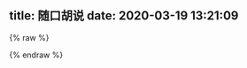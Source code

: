 title: 随口胡说
date: 2020-03-19 13:21:09
---


<script src="https://cdn.jsdelivr.net/npm/jquery@3.2.1/dist/jquery.min.js"></script>
<script>
    var appID="091PTJVtHs0SgCL7aYyiMffR-MdYXbMMI";
    var appKEY="P76xlgEUy82LoiAdw3b3Awce";
    var per=10;
    var lazy=1;
    var slanguage="zh";
    var atemoji_array={
huaji: "https://cdn.jsdelivr.net/gh/moezx/cdn@3.1.9/img/Sakura/images/smilies/icon_huaji.gif",
8082.png: "https://img.cyfan.top/pic/moji/8082.png",
bx.png: "https://img.cyfan.top/pic/moji/bx.png",
c.png: "https://img.cyfan.top/pic/moji/c.png",
dhuaji.gif: "https://img.cyfan.top/pic/moji/dhuaji.gif",
dy.png: "https://img.cyfan.top/pic/moji/dy.png",
fn.gif: "https://img.cyfan.top/pic/moji/fn.gif",
fqsk.jpg: "https://img.cyfan.top/pic/moji/fqsk.jpg",
get.bat: "https://img.cyfan.top/pic/moji/get.bat",
h.png: "https://img.cyfan.top/pic/moji/h.png",
hjh.png: "https://img.cyfan.top/pic/moji/hjh.png",
huaji.gif: "https://img.cyfan.top/pic/moji/huaji.gif",
huaji.png: "https://img.cyfan.top/pic/moji/huaji.png",
j.png: "https://img.cyfan.top/pic/moji/j.png",
k.png: "https://img.cyfan.top/pic/moji/k.png",
ld.jpg: "https://img.cyfan.top/pic/moji/ld.jpg",
lh.jpg: "https://img.cyfan.top/pic/moji/lh.jpg",
lh.png: "https://img.cyfan.top/pic/moji/lh.png",
LIST.TXT: "https://img.cyfan.top/pic/moji/LIST.TXT",
m.png: "https://img.cyfan.top/pic/moji/m.png",
qgbf.png: "https://img.cyfan.top/pic/moji/qgbf.png",
s.png: "https://img.cyfan.top/pic/moji/s.png",
stick_1.png: "https://img.cyfan.top/pic/moji/stick_1.png",
stick_10.png: "https://img.cyfan.top/pic/moji/stick_10.png",
stick_11.png: "https://img.cyfan.top/pic/moji/stick_11.png",
stick_12.png: "https://img.cyfan.top/pic/moji/stick_12.png",
stick_13.png: "https://img.cyfan.top/pic/moji/stick_13.png",
stick_14.png: "https://img.cyfan.top/pic/moji/stick_14.png",
stick_15.png: "https://img.cyfan.top/pic/moji/stick_15.png",
stick_16.png: "https://img.cyfan.top/pic/moji/stick_16.png",
stick_17.png: "https://img.cyfan.top/pic/moji/stick_17.png",
stick_18.png: "https://img.cyfan.top/pic/moji/stick_18.png",
stick_19.png: "https://img.cyfan.top/pic/moji/stick_19.png",
stick_2.png: "https://img.cyfan.top/pic/moji/stick_2.png",
stick_20.png: "https://img.cyfan.top/pic/moji/stick_20.png",
stick_21.png: "https://img.cyfan.top/pic/moji/stick_21.png",
stick_22.png: "https://img.cyfan.top/pic/moji/stick_22.png",
stick_23.png: "https://img.cyfan.top/pic/moji/stick_23.png",
stick_24.png: "https://img.cyfan.top/pic/moji/stick_24.png",
stick_25.png: "https://img.cyfan.top/pic/moji/stick_25.png",
stick_26.png: "https://img.cyfan.top/pic/moji/stick_26.png",
stick_27.png: "https://img.cyfan.top/pic/moji/stick_27.png",
stick_28.png: "https://img.cyfan.top/pic/moji/stick_28.png",
stick_29.png: "https://img.cyfan.top/pic/moji/stick_29.png",
stick_3.png: "https://img.cyfan.top/pic/moji/stick_3.png",
stick_30.png: "https://img.cyfan.top/pic/moji/stick_30.png",
stick_31.png: "https://img.cyfan.top/pic/moji/stick_31.png",
stick_32.png: "https://img.cyfan.top/pic/moji/stick_32.png",
stick_33.png: "https://img.cyfan.top/pic/moji/stick_33.png",
stick_34.png: "https://img.cyfan.top/pic/moji/stick_34.png",
stick_35.png: "https://img.cyfan.top/pic/moji/stick_35.png",
stick_36.png: "https://img.cyfan.top/pic/moji/stick_36.png",
stick_37.png: "https://img.cyfan.top/pic/moji/stick_37.png",
stick_38.png: "https://img.cyfan.top/pic/moji/stick_38.png",
stick_39.png: "https://img.cyfan.top/pic/moji/stick_39.png",
stick_4.png: "https://img.cyfan.top/pic/moji/stick_4.png",
stick_40.png: "https://img.cyfan.top/pic/moji/stick_40.png",
stick_41.png: "https://img.cyfan.top/pic/moji/stick_41.png",
stick_42.png: "https://img.cyfan.top/pic/moji/stick_42.png",
stick_43.png: "https://img.cyfan.top/pic/moji/stick_43.png",
stick_44.png: "https://img.cyfan.top/pic/moji/stick_44.png",
stick_45.png: "https://img.cyfan.top/pic/moji/stick_45.png",
stick_46.png: "https://img.cyfan.top/pic/moji/stick_46.png",
stick_47.png: "https://img.cyfan.top/pic/moji/stick_47.png",
stick_48.png: "https://img.cyfan.top/pic/moji/stick_48.png",
stick_49.png: "https://img.cyfan.top/pic/moji/stick_49.png",
stick_5.png: "https://img.cyfan.top/pic/moji/stick_5.png",
stick_50.png: "https://img.cyfan.top/pic/moji/stick_50.png",
stick_51.png: "https://img.cyfan.top/pic/moji/stick_51.png",
stick_52.png: "https://img.cyfan.top/pic/moji/stick_52.png",
stick_53.png: "https://img.cyfan.top/pic/moji/stick_53.png",
stick_54.png: "https://img.cyfan.top/pic/moji/stick_54.png",
stick_55.png: "https://img.cyfan.top/pic/moji/stick_55.png",
stick_56.png: "https://img.cyfan.top/pic/moji/stick_56.png",
stick_57.png: "https://img.cyfan.top/pic/moji/stick_57.png",
stick_58.png: "https://img.cyfan.top/pic/moji/stick_58.png",
stick_59.png: "https://img.cyfan.top/pic/moji/stick_59.png",
stick_6.png: "https://img.cyfan.top/pic/moji/stick_6.png",
stick_60.png: "https://img.cyfan.top/pic/moji/stick_60.png",
stick_61.png: "https://img.cyfan.top/pic/moji/stick_61.png",
stick_62.png: "https://img.cyfan.top/pic/moji/stick_62.png",
stick_63.png: "https://img.cyfan.top/pic/moji/stick_63.png",
stick_64.png: "https://img.cyfan.top/pic/moji/stick_64.png",
stick_65.png: "https://img.cyfan.top/pic/moji/stick_65.png",
stick_66.png: "https://img.cyfan.top/pic/moji/stick_66.png",
stick_67.png: "https://img.cyfan.top/pic/moji/stick_67.png",
stick_68.png: "https://img.cyfan.top/pic/moji/stick_68.png",
stick_69.png: "https://img.cyfan.top/pic/moji/stick_69.png",
stick_7.png: "https://img.cyfan.top/pic/moji/stick_7.png",
stick_70.png: "https://img.cyfan.top/pic/moji/stick_70.png",
stick_71.png: "https://img.cyfan.top/pic/moji/stick_71.png",
stick_72.png: "https://img.cyfan.top/pic/moji/stick_72.png",
stick_73.png: "https://img.cyfan.top/pic/moji/stick_73.png",
stick_74.png: "https://img.cyfan.top/pic/moji/stick_74.png",
stick_75.png: "https://img.cyfan.top/pic/moji/stick_75.png",
stick_76.png: "https://img.cyfan.top/pic/moji/stick_76.png",
stick_77.png: "https://img.cyfan.top/pic/moji/stick_77.png",
stick_78.png: "https://img.cyfan.top/pic/moji/stick_78.png",
stick_79.png: "https://img.cyfan.top/pic/moji/stick_79.png",
stick_8.png: "https://img.cyfan.top/pic/moji/stick_8.png",
stick_80.png: "https://img.cyfan.top/pic/moji/stick_80.png",
stick_81.png: "https://img.cyfan.top/pic/moji/stick_81.png",
stick_9.png: "https://img.cyfan.top/pic/moji/stick_9.png",
tx.png: "https://img.cyfan.top/pic/moji/tx.png",
wc.jpg: "https://img.cyfan.top/pic/moji/wc.jpg",
whks.png: "https://img.cyfan.top/pic/moji/whks.png",
wjlkdhxs.jpg: "https://img.cyfan.top/pic/moji/wjlkdhxs.jpg",
xy.png: "https://img.cyfan.top/pic/moji/xy.png",
yhuaji.png: "https://img.cyfan.top/pic/moji/yhuaji.png",
zcbg.jpg: "https://img.cyfan.top/pic/moji/zcbg.jpg",
zhuaji.png: "https://img.cyfan.top/pic/moji/zhuaji.png",
不出所料.png: "https://img.cyfan.top/pic/moji/不出所料.png",
不说话.png: "https://img.cyfan.top/pic/moji/不说话.png",
不高兴.png: "https://img.cyfan.top/pic/moji/不高兴.png",
中刀.png: "https://img.cyfan.top/pic/moji/中刀.png",
中指.png: "https://img.cyfan.top/pic/moji/中指.png",
中枪.png: "https://img.cyfan.top/pic/moji/中枪.png",
亲亲.png: "https://img.cyfan.top/pic/moji/亲亲.png",
便便.png: "https://img.cyfan.top/pic/moji/便便.png",
内伤.png: "https://img.cyfan.top/pic/moji/内伤.png",
击掌.png: "https://img.cyfan.top/pic/moji/击掌.png",
口吐芳言.jpg: "https://img.cyfan.top/pic/moji/口吐芳言.jpg",
口水.png: "https://img.cyfan.top/pic/moji/口水.png",
吐.png: "https://img.cyfan.top/pic/moji/吐.png",
吐舌.png: "https://img.cyfan.top/pic/moji/吐舌.png",
吐血倒地.png: "https://img.cyfan.top/pic/moji/吐血倒地.png",
呲牙.png: "https://img.cyfan.top/pic/moji/呲牙.png",
咽气.png: "https://img.cyfan.top/pic/moji/咽气.png",
哭泣.png: "https://img.cyfan.top/pic/moji/哭泣.png",
喜极而泣.png: "https://img.cyfan.top/pic/moji/喜极而泣.png",
喷水.png: "https://img.cyfan.top/pic/moji/喷水.png",
喷血.png: "https://img.cyfan.top/pic/moji/喷血.png",
坐等.png: "https://img.cyfan.top/pic/moji/坐等.png",
害羞.png: "https://img.cyfan.top/pic/moji/害羞.png",
小眼睛.png: "https://img.cyfan.top/pic/moji/小眼睛.png",
尴尬.png: "https://img.cyfan.top/pic/moji/尴尬.png",
得意.png: "https://img.cyfan.top/pic/moji/得意.png",
惊喜.png: "https://img.cyfan.top/pic/moji/惊喜.png",
想一想.png: "https://img.cyfan.top/pic/moji/想一想.png",
愤怒.png: "https://img.cyfan.top/pic/moji/愤怒.png",
扇耳光.png: "https://img.cyfan.top/pic/moji/扇耳光.png",
投降.png: "https://img.cyfan.top/pic/moji/投降.png",
抠鼻.png: "https://img.cyfan.top/pic/moji/抠鼻.png",
抽烟.png: "https://img.cyfan.top/pic/moji/抽烟.png",
无奈.png: "https://img.cyfan.top/pic/moji/无奈.png",
无所谓.png: "https://img.cyfan.top/pic/moji/无所谓.png",
无语.png: "https://img.cyfan.top/pic/moji/无语.png",
暗地观察.png: "https://img.cyfan.top/pic/moji/暗地观察.png",
期待.png: "https://img.cyfan.top/pic/moji/期待.png",
欢呼.png: "https://img.cyfan.top/pic/moji/欢呼.png",
汗.png: "https://img.cyfan.top/pic/moji/汗.png",
深思.png: "https://img.cyfan.top/pic/moji/深思.png",
狂汗.png: "https://img.cyfan.top/pic/moji/狂汗.png",
献花.png: "https://img.cyfan.top/pic/moji/献花.png",
献黄瓜.png: "https://img.cyfan.top/pic/moji/献黄瓜.png",
皱眉.png: "https://img.cyfan.top/pic/moji/皱眉.png",
看不见.png: "https://img.cyfan.top/pic/moji/看不见.png",
看热闹.png: "https://img.cyfan.top/pic/moji/看热闹.png",
瞅你.png: "https://img.cyfan.top/pic/moji/瞅你.png",
肿包.png: "https://img.cyfan.top/pic/moji/肿包.png",
脸红.png: "https://img.cyfan.top/pic/moji/脸红.png",
蜡烛.png: "https://img.cyfan.top/pic/moji/蜡烛.png",
装大款.png: "https://img.cyfan.top/pic/moji/装大款.png",
观察.png: "https://img.cyfan.top/pic/moji/观察.png",
赞一个.png: "https://img.cyfan.top/pic/moji/赞一个.png",
邪恶.png: "https://img.cyfan.top/pic/moji/邪恶.png",
邪魅一笑.jpg: "https://img.cyfan.top/pic/moji/邪魅一笑.jpg",
锁眉.png: "https://img.cyfan.top/pic/moji/锁眉.png",
长草.png: "https://img.cyfan.top/pic/moji/长草.png",
阴暗.png: "https://img.cyfan.top/pic/moji/阴暗.png",
高兴.png: "https://img.cyfan.top/pic/moji/高兴.png",

      }
</script>

{% raw %}
<div id="artitalk_main"></div>
{% endraw %}
<script type="text/javascript" src="https://cdn.jsdelivr.net/npm/artitalk"></script>

<style>
                .cbp_tmtimeline>li:nth-child(odd) .cbp_tmlabel {
                  background: linear-gradient(45deg, rgb(109, 208, 242) 15%, rgb(245, 154, 190) 85%);
                  color: white;
                }
                .cbp_tmtimeline>li:nth-child(odd) .cbp_tmlabel:after {
                  border-right-color:  rgb(109, 208, 242)
                }
                .cbp_tmtimeline>li .cbp_tmlabel {
                  background: linear-gradient(45deg, rgb(109, 208, 242) 15%, rgb(245, 154, 190) 85%);
                  color: white;
                }
                .cbp_tmtimeline>li .cbp_tmlabel:after {
                  border-right-color:  rgb(109, 208, 242)
                }
                .button {
                  background: linear-gradient(45deg, rgb(109, 208, 242) 15%, rgb(245, 154, 190) 85%);
                  color: white;
                }
</style>

<!--
# 原因：

Hexo作为静态博客 ~~唯一~~ 的问题就是不想静态博客那样快捷的发牢骚,如果作为博文又搞得博客像怨妇篇一样,所以干脆新建了这个文档.
<details>
<summary> -2020</summary>
 
 <details>
<summary> --奇妙的七月</summary>

#### ---2日
 
泪目了，破解Xuehai平板被抓了，哭了哭了 ![](https://img.cyfan.top/pic/moji/stick_60.png) 
 
</details>
 
<details>
<summary> --<span class="heimu">蕉</span>焦灼的六月</summary>

### ---29日

眼睛瞎了看不见？~~意大利炮轰眼睛！~~

额咳咳，那么你可以看到，在最近的一篇文章里，图片被压缩的惨不忍睹。

然而这有必要，因为自从我把一张5MB的图片有损压缩80%后，正常看上去几乎不便，大小只有50kb。

不过呢,正常情况下以后不会压那么狠了，正常图片压缩成原来的60%，头图压缩成80%，这样既节省空间也方便加载。

之所以不用webp,是因为我用的LazyLoad与webp不兼容;嗯.

GoogleAdsense通过了【我的天哪，提交了将近4个月才过审】，不过放心，我也很厌烦那种一大堆广告铺天盖地的，我的广告只有一个，蜗居在评论框下面，并且采用懒加载，完全不会拖慢加载速度。

Google分析报告指出js拖速度导致字体显示慢。 `font-disply` 据说不错,就剩下一天了,明天就去学校了,今天把这个解决.

CloudFlare的 `Rocket-Loader` 可以优化js,但是链接不是本站 `/cdn-cgi` ,而是 `ajax.cloudflare.com` ,这让我直接打消这个念头 


### ---28日

有必要对图片进行压缩了。

刚才试了一下PicGo中的 `picgo-plugin-sharp` 效果十分显著，一张4MB的jpg图片压成Webp之后就只有300kb，而且图片质量几乎不变。

Google分析也很明确指出了,图片太大是得分低的最主要原因：

![](https://img.cyfan.top/pic/postpic/20200628101723.JPG)

~~好在PicGo有这样一插件，以牺牲不到2s的CPU时间换来访客的舒适度还是很划算的。~~

然而比较恼火，ios的Safari中如果有懒加载，webp就会加载不出来，而jpg可以，这就很人类疑惑行为。最终采用了tinyjpg和Caesium压缩。

### ---27日

中考考完了<img src="https://img.cyfan.top/pic/moji/%E9%95%BF%E8%8D%89.png">，忙里偷闲对网站做了很多小更改，比较大的如

- 修改IPFS快速上传与镜像二合一
- 建立CDN介绍页面
- 通过CloudFlareCDNAPI几乎无耗时获取用户侧信息
- 将博客部署成 `travis-ci` ，实现在线更新博客<span class="heimu">省得在学校无法更新博客</span>.[然而比较令人难堪的是，博客nodejs拓展特别多，git上传了将近一个小时，不过接下来更新博客就不用那么麻烦了]<img src="https://travis-ci.com/ChenYFan/blog.svg?branch=master">【以及CloudFlare缓存更新速度有点难堪】

过几天在扯吧，现在回去潜水了<img src="https://img.cyfan.top/pic/moji/huaji.gif">

其实也是方便了我在手机端进行修改，额，不过手机端打字确实不是很舒服，还是电脑为主力。

</details>
<details>
<summary> --痛苦的五月</summary>

#### ---23日

~~WTM~~，GoogleDrive如果用GDindex，正常下载大文件或视频也就算了，下载一个2MB的文件居然要杀毒！神奇算法居然一次杀毒要10秒！！！更令人666的是，大文件不杀毒，小文件杀的的飞起！没杀完直接给404？！？！
最让我无语的是，这个功能取消不了...<img src="https://img.cyfan.top/pic/moji/lh.jpg">
这就导致在16-23日间博客图片迟迟打不开的原因
Workers更是在后台爆异常，严重拖慢了速度。
<img src="https://img.cyfan.top/pic/post/pasted-205.png" height=45% width=45%>
简称：脑阔疼。

目前所有图片已迁移至OneDrive，自己下载速度大概有500kb/s，用的是ODM搭建与Tencent的SCF，好像OneDrive也就5GB，要求不大，能拿来图床就行了，反正视频照样走GDrive。

因为获取到后就直接走302跳转到微软直链下载，效率是差了点，不过比走GDrive（20s）或Github（12s），平均下来只要6s就够了，小图片秒开，况且OneDrive可以映射在Windows里成为一个硬盘，正常做图床还方便修改，足够了。

SCF的收费相当良心，前面免费额度估计是用不完的，反正我又不是拿来做网盘，就是个图床，能走40万GBs100万次，对于我这个小博主来说，基本不太可能，当然，各位大侠手下留情，我似乎没招惹什么人吧。
<img src="https://img.cyfan.top/pic/post/pasted-205.jpg" height=45% width=45%>

换图床的好处就是大大减少了走Githubpages流量，因为我整个博客不带图片只有15MB，可以算作轻巧了。

不过脑子一抽把SCF选到硅谷去了，欸欸欸，下次有空再换到东京香港吧，下周期中考试过了先。



#### ---16日

一个月下来，感觉和池里头那几头大王八一样，整天划水摸鱼。
啊啊啊啊啊啊，29号期中考试啊啊啊啊，我摸鱼的日子又要到头了么？
还有因为疫情原因，我的创新班暑假就放一星期！！！啊啊啊啊啊啊哭了哭了，感觉我要无限拖更了呜呜呜。
我要死了呜呜呜呜呜。
趁死之前把图床换到GoogleDrive直链网盘上，省得走Github和CloudFlare速度太慢了，还浪费Github空间，以下是截图：
替换图床前：
<img src="https://img.cyfan.top/pic/post/pasted-196.jpg" height=45% width=45%>
<img src="https://img.cyfan.top/pic/post/pasted-197.jpg" height=45% width=45%>
<img src="https://img.cyfan.top/pic/post/pasted-198.jpg" height=45% width=45%>
<img src="https://img.cyfan.top/pic/post/pasted-199.jpg" height=45% width=45%>
替换图床后：
<img src="https://img.cyfan.top/pic/post/pasted-200.jpg" height=45% width=45%>
<img src="https://img.cyfan.top/pic/post/pasted-201.jpg" height=45% width=45%>
<img src="https://img.cyfan.top/pic/post/pasted-202.jpg" height=45% width=45%>
<img src="https://img.cyfan.top/pic/post/pasted-203.jpg" height=45% width=45%>
 
我地妈呀，我居然有这么多图片！！！
<img src="https://img.cyfan.top/pic/post/pasted-204.jpg" height=45% width=45%>
幸好早点迁移过来了，(*≧︶≦))(￣▽￣* )ゞ
以后上传走Workers，至少不要走Github就行。


#### ---1日

累累累累，高中生活丰富多彩，五一长假日日忙碌。
求是楼[1]，求是楼，一跃解千愁，问君能有几多愁，恰似一江春水向东流。

[1]求是楼:温中最高的建筑,17层+一天线,目测高度将近100m.
</details>
<details>
<summary> --愚人的四月</summary>

#### ---11日


<img src="https://img.cyfan.top/pic/post/pasted-194.png" height=45% width=45%>

这下连个<kbd>忽略警告，继续访问</kbd>也没有了（つ﹏⊂）


#### ---2日

脑子好多了，就不鸽了，继续<span class="heimu">瞎几把</span>乱扯.

#### ---1日

生病了，不是新冠，就是作死外出淋了雨，感冒了，不咳嗽，有一点点发烧（37.7°C），头痛【一走路就感觉脑壳要裂开了】，手臂疼，手脚冰凉【别说我有没有肺炎，我现在咳都不咳，一咳就脑壳疼】，老是出冷汗，身体不适，博客暂停3天。

今天是愚人节，但我真的没心情和大家开玩笑，谢谢大家体谅。停更期间依旧会回复和添加友链，只不过时间没这么快了，谢谢大家体谅。
</details>
<details>
<summary> --中二的三月</summary>

#### ---23日
<details>
<summary> 塔拉里的故事（源自wikipedia特色词条）</summary>
出生	约1772年

逝世	1798年（约26岁）

职业	军人、街头艺人

塔拉里（法语：Tarrare或Tarare，约1772年－1798年）是位法国军人和艺人，以异乎寻常的饮食习惯闻名。他总是饥肠辘辘，能够吃下海量的肉类。由于父母实在供养不起，所以他十几岁时就离开了家。他与一帮小偷和妓女走遍法国，以招摇撞骗为生。他能吞下软木塞、石头、活的动物，以及满满一篮苹果。凭着这样的“技艺”，塔拉里到达巴黎，成为街头艺人。

第一次反法同盟建立后，塔拉里加入法国革命军。由于军粮无法满足胃口，他会吃掉排水沟甚至垃圾堆中能够找到的任何食物，但即便如此，他的情况还是随饥饿恶化。精疲力尽之下，塔拉里住进医院，工作人员开展一系列医学实验来研究他的食量。在此期间，他一顿就能吃掉15人量的食物，还吃掉了活猫、活蛇、活蜥蜴和小狗，甚至根本没嚼一口就吞掉一条鳗鱼。虽然食量惊人，但塔拉里的体型正常，而且除精神萎靡外也没有表现出任何精神类疾病迹象。

亚历山大·德·博阿尔内将军打算充分利用塔拉里的“才能”充当法国军队信使，先让他吞下文件，穿过敌军战线到达安全地点后再把文件从粪便中拉出来。不幸的是，塔拉里不会说德语，首次上路就被普鲁士军队所擒，受尽折磨后才回到法国军队。

经历这次教训后，塔拉里决定采取任何手段纠正自己的食欲问题，先后服用鸦片酊、烟丸、葡萄醋和水煮蛋。但这些治疗都以失败告终。医生无法让他控制饮食，饥饿的塔拉里会设法溜出医院，在水沟、垃圾堆以及屠夫的商店外搜寻下水，甚至意图喝下医院中其他病人的血，或是吃掉太平间的尸体。院方怀疑他吃掉了一个孩子，因此将塔拉里赶了出去。四年后，他出现在凡尔赛镇，患上严重的肺结核，之后又患上严重腹泻，于不久后去世。

# 童年和早期经历
1772年前后，塔拉里生于法国里昂附近的乡间[1][2][注 1]，具体出生日期已无从考证，甚至连“塔拉里”到底是其真名还是绰号都已无法确定[3]。

塔拉里从小胃口惊人，十几岁时，他已经能够在一天里吃掉四分之一头牛，重量几乎和他本人一样[4][5]。父母实在供养不起，只能把他赶出家门[1][6]。此后几年里，他跟随一帮窃贼和妓女走遍全国[7]，通过乞讨和偷窃获取食物[1]，之后成为职业骗子，在法国各地招摇撞骗为生[6][8]。塔拉里吃瓶塞、石头和活动物的举动吸引他人驻足观看，他还一个接一个大口吞掉整篮苹果[1][6]。他吃起食物来狼吞虎咽，特别喜欢吃蛇肉[2][8]。

1788年，塔拉里来到巴黎，成为街头艺人[6]。这段时间他的事业总体还算成功，但也有一次因表演过程中出现问题患上严重的肠梗阻[6]。围观的众人将他抬到医院，接受强力泻药治疗[6]。完全康复后，塔拉里提议现场表演，自称能吃掉医生的怀表和表链，吉罗（M. Giraud）医生对此不为所动，并警告塔拉里，如果真吃掉这些东西，自己就会把他剖开取回[6][8]。

# 外貌和行为
虽然食量异常之大，但塔拉里身型苗条、体重适中[9]。17岁时，他的体重只有45公斤[1][5]。据称，他有一头异常柔软的金发，嘴巴特别宽，一口牙齿严重变色[9]，几乎都看不出来哪里是嘴唇[10][11]。如果没有吃东西，他的皮肤会非常松弛，甚至可以把腹部的皮肤在腰部卷起来[9][10]。吃饱后，他的腹部会胀大得“像个巨大的气球”[6]。他脸颊的皮肤也很松弛，皱巴巴地挂在脸上，他可以在嘴里放进苹果或12个鸡蛋，这时脸上的皮肤才会完全伸展开来[11][12]。他的体温总是很高，大汗淋漓，而且一直散发出狐臭[9][11]，根据记载，塔拉里的狐臭非常严重，他人只要走到20步以内就无法忍受[11]。同时这种体臭还会在他进食后加剧[10][11]，他的眼睛和脸颊会布满血丝[9]，别人还能看到他身上散发出蒸汽[11]。他还会变得昏昏欲睡，睡觉期间会大声打嗝，下巴还有吞咽动作[11]。他还患有慢性腹泻，据称排便“臭到超乎所有人的想象”[11]。虽大量摄入食物，但塔拉里并不会经常呕吐，体重也没有显著增长[13]。在他人眼里，塔拉里除食量惊人外没有明显的精神疾病或异常行为迹象[13]，只不过精神上较为萎靡不振而已[11][14]。

造成塔拉里食量如此之大的原因尚不清楚。虽然这一时期也存在其他类似行为的记录，但没有任何一起记录下来的现代多食症案例像他这样极端，而且除塔拉里外，也没有任何同时期病人死后有过验尸[15]。甲状腺功能亢进症可能诱发极大的食欲和体重快速下降，有专家推测，塔拉里的症状可能是因杏仁核或腹内侧核受损而导致，已知动物在伤及杏仁核或腹内侧核时会引发多食症[16]。

# 军旅生涯
第一次反法同盟建立后，塔拉里加入法国革命军[4][6]。不幸的是，军粮也无法满足他的胃口[6]。他会和战友一起外出执行任务，获得他人的口粮为回报，并在垃圾堆里寻找残羹剩饭[5]，但还是吃不饱[1]。精疲力尽的他被送进上莱茵省苏茨-上莱茵的部队医院[1]。虽然一人独得四人份口粮，但塔拉里还是饿得慌[8]，水槽或垃圾箱中的食物残渣他都不会放过[6]，还会吃掉其他病人吃剩的食物[1]，甚至潜入药剂师的房间偷吃膏药[1]。军医无法理解他何以会有如此之大的胃口，军队命令塔拉里留在部队医院，接受第九轻骑兵团外科医生考维尔（Dr. Courville[注 2]）、乔治·迪迪埃（George Didier），以及医院外科主任佩尔西男爵（Baron Percy）设计的生理学实验。[6]

“在他面前，猫和狗都落荒而逃，仿佛都意识到了他在准备要让它们迎接怎样的命运。”[9]

# 佩尔西男爵
考维尔和佩尔西决定检验塔拉里到底能吃掉多少食物。他们安排医院大门旁准备15名劳工分量的膳食，通常来说医院工作人员不会让塔拉里走到食物跟前，但这次考维尔允许病人不受他人干扰地走到台前[6]。塔拉里吃掉了整整两个大肉饼，几盘油脂和盐，还喝掉了15.14升牛奶，然后马上就倒头大睡[2][17]。考维尔发现，塔拉里的腹部膨胀起来并且绷紧，就像个大气球[6][17]。另一次测试是在他面前放了只活猫。塔拉里用牙齿撕开猫的腹部，先是喝掉血液，然后把除骨头外的整只猫都吃了下去，再把皮毛和皮肤呕吐出来[2][8]。此后，医院工作人员尝试过多种动物，如蛇、蜥蜴和小狗等，全被他吞下肚[9]，他还曾用牙齿咬碎鳗鱼的头，然后整条吞下肚[2]。

# 军队信使
在医院里当了几个月实验品后，军方打算让塔拉里继续服役[9]。考维尔医生非常希望能继续研究病人的饮食习性和消化系统，他向亚历山大·德·博阿尔内将军（General Alexandre de Beauharnais）建议，让塔拉里的“才干”为军队所用[9]。他先将文件放入木盒，让塔拉里吞下木盒，两天后，木盒出现在粪便中，里面的文件依然清晰可读[9][17]。考维尔于是向将军建议，让塔拉里充当军队信使，因为他可以“携带”文件通过敌区，即便搜身也无法发现[9]。

博阿尔内将军召集莱茵河集团军的各级指挥官，共同验证塔拉里的“工作能力”[9]。塔拉里成功吞下盒子，并获得一独轮车的公牛内脏作为奖励[2]，他马上就在一堆将军面前把这14公斤生牛肺和牛肝全吃掉了[9][18]。

经过这次成功的展示，塔拉里正式成为莱茵河集团军的间谍。博阿尔内将军对塔拉里用身体携带信件的能力深信不疑，但也担心其精神状态能否担此大任，所以一开始并不愿将重要军事文件交给他。[19]塔拉里的第一项任务是前去诺伊施塔特附近，给一位遭普鲁士人囚禁的法国上校捎信[9]。军方告诉塔拉里，他肚里文件的军事意义极大，但那实际上不过是博阿尔内将军写的便条，要求上校确认是否收到文件，如果收到，那么就把任何有关普鲁士军队动向的信息再传回来[19]。

塔拉里假扮成德国农民，借夜色掩护穿过普鲁士战线[19]。但由于他不会说德语[10]，因此当地居民很快就对他留上了神，还上报了普鲁士军方，塔拉里于是在兰道郊外被擒。普鲁士军人对他搜身检查，但没有发现任何疑点，面对敌人鞭打，塔拉里忠于使命、坚不吐实。[19]他被带到当地普鲁士军队指挥官佐格里将军（General Zoegli）面前，但仍然拒绝交待，因此入狱[19]。经过24小时的关押，塔拉里让步了，向敌人交待了传递信息的计策[19]。他被锁进茅房，木盒在被他吞下30小时后终于重见天日[17][19]。由于塔拉里先前声称自己带有至关重要的军事情报，因此佐格里将军在看到博阿尔内将军的“情报”后怒发冲冠，下令将塔拉里送上绞架，并且绞索都已经套到犯人脖子上[19][注 3]。但就在最后一刻，佐格里心软了，塔拉里被带离绞架后又经受了一顿痛打，然后在法军战线附近获释[19]。

# 治疗
间谍生涯出师不利之下，塔拉里开始竭尽全力避服兵役。他回到医院，向佩尔西表示愿接受任何治疗方案。[19]佩尔西先给病人试服鸦片酊，然后是葡萄醋和烟丸，但都无济于事[17][19]。接下来佩尔西又给塔拉里吃下大量水煮蛋，但这同样无法压制病人的食欲[20]。医生想方设法让塔拉里控制饮食，但都徒劳无功，他会设法溜出医院，在屠夫的店铺外搜寻下水，与流浪狗争抢排水沟、小巷和垃圾堆里的腐肉[2][17][20]。医院工作人员先后多次抓到他吸食正在放血病人的血液，还打算吃掉太平间的尸体[2][17]。其他医生认为塔拉里患有精神疾病，因此向佩尔西施压，要求将病人转送疯人院，但佩尔西仍然打算继续实验，所以塔拉里也继续留在部队医院[20]。

经过一段时日，有位14个月大的孩童失踪，院方立即怀疑到塔拉里的头上。这一次，佩尔西没有（或者也是无法）替病人辩护，医院工作人员将塔拉里赶了出去，他再也没有回来。[17][20]

# 逝世
4年后（1798年），凡尔赛镇一家医院有位名叫泰西（M. Tessier）的医生与佩尔西取得联络，称院中有位病人希望能见佩尔西一面。这个病人正是已经卧病在床、身体虚弱的塔拉里。[20]塔拉里告诉佩尔西，自己曾于两年前吞下一只金叉，相信正是因为这只金叉留在体内导致他现在如此虚弱，希望佩尔西能想办法把金叉弄出去。但佩尔西发现，病人实际上患有晚期肺结核。[20]一个月后，塔拉里开始持续不断地腹泻，并在不久后去世[20]。

尸体很快腐烂，医院的医生拒绝解剖[20]。但泰西却希望通过检查病人体内找到病因，而且他也好奇，那支金叉是不是真的留在塔拉里体内[20]。经过验尸，医生发现塔拉里的食道异常之宽，而且医生只需打开病人的下巴就能从宽阔的通道一直看到胃里[21]。医生还发现塔拉里的尸体里到处都有脓[17]，肝脏和胆囊都异常之大[17]，胃非常庞大，但到处都是溃疡[10]，胃占据了腹腔的大部分空间[17][20]。

但是，泰西一直都没能找到那只金叉[22]。
</details>


#### ---22日

试了一下本地打开博客和网上打开博客时间居然差不多...

F12看了一下博客，5秒加载时间一半是不蒜子的功劳...

.不蒜子最近似乎有点不稳定，欸,暂时移除它吧,有空看看cnzz行不行..

多bb一句：移除后基本秒开了，CloudFlare确实NB！

#### ---21日

换了个主题，啥功能都集成了，渲染速度提升了，强烈推荐fluid！

---


<img src="https://img.cyfan.top/pic/post/pasted-81.png" width="75%" height="75%">

不好意思，谷歌，我有点无法理解你的思维。


#### ---20日

主题更换完成，修改小记：Gitalk、Google统计、lazyload

---

华丽丽的分割线

---

对不起，我又换成fluid了<img src="https://img.cyfan.top/pic/moji/huaji.png">，而且意外的发现这可以随便加表情<img src="https://img.cyfan.top/pic/moji/huaji.png"><img src="https://img.cyfan.top/pic/moji/zhuaji.png"><img src="https://img.cyfan.top/pic/moji/yhuaji.png">

---

After a few hundred years, GitHub will become the world's largest digital cemetery, and most of the users have passed away. However, their homepages, projects and commit history describe what they did during their lifetime.
几百年后，GitHub将成为世界上最大的数字公墓，大部分用户已经去世。然而，他们的主页、项目和提交历史描述了他们一生中所做的事情。


#### ---19日

同学们啊，博客刚开始用千万不要用NexT了啊，现在出坑还来的及啊。

NexT专属内建标签在其它主题是不兼容的，不兼容的！这意味着一旦入坑换主题就很麻烦了啊！！！！

今天下午本来是想跳槽到 `diaspora` ，结果因为不兼容 `note class_name` 导致无法使用。

血亏啊啊啊啊啊啊啊w(&Д&)w

</details>

</details>
-->
